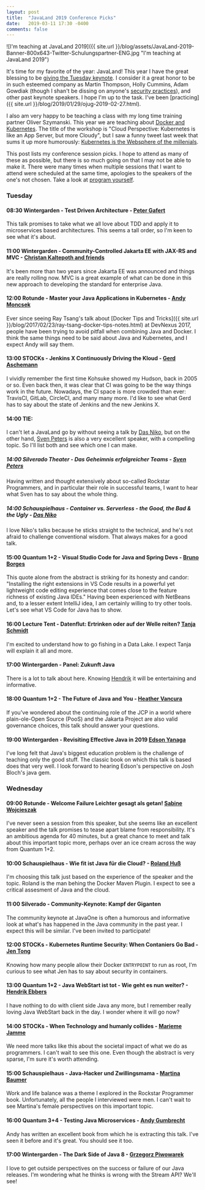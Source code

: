 ```yaml
---
layout: post
title:  "JavaLand 2019 Conference Picks"
date:   2019-03-11 17:30 -0400
comments: false
---
```



![I'm teaching at JavaLand 2019]({{
   site.url }}/blog/assets/JavaLand-2019-Banner-800x643-Twitter-Schulungspartner-ENG.jpg "I'm teaching at JavaLand 2019")

It's time for my favorite of the year: JavaLand!  This year I have the
great blessing to be [giving the Tuesday
keynote](https://www.heise.de/developer/artikel/Ed-Burns-Container-waren-zur-rechten-Zeit-am-rechten-Ort-4303141.html).
I consider it a great honor to be in such esteemed company as Martin
Thompson, Holly Cummins, Adam Gowdiak (though I shan't be dissing on
anyone's [security
practices](http://www.security-explorations.com/materials/se-javaland.pdf)),
and other past keynote speakers.  I hope I'm up to the task.  I've been
[practicing]({{ site.url }}/blog/2019/01/29/ojug-2019-02-27.html).  

I also am very happy to be teaching a class with my long time training
partner Oliver Szymanski.  This year we are teaching about [Docker and
Kubernetes](https://programm.javaland.eu/2019/#/scheduledEvent/569084).
The title of the workshop is "Cloud Perspective: Kubernetes is like an
App Server, but more Cloudy", but I saw a funny tweet last week that
sums it up more humorously: [Kubernetes is the Websphere of the
millenials](https://twitter.com/spezam/status/1104293618720878595).

This post lists my conference session picks.  I hope to attend as many
of these as possible, but there is so much going on that I may not be
able to make it.  There were many times when multiple sessions that I
want to attend were scheduled at the same time, apologies to the
speakers of the one's not chosen.  Take a look at [program
yourself](https://programm.javaland.eu/2019/#/schedule).

### Tuesday 

#### 08:30 Wintergarden - Test Driven Architecture - [Peter Gafert](https://twitter.com/codecholeric)

This talk promises to take what we all love about TDD and apply it to
microservices based architectures.  This seems a tall order, so I'm keen
to see what it's about.

#### 11:00 Wintergarden - Community-Controlled Jakarta EE with JAX-RS and MVC - [Christan Kaltepoth and friends](https://twitter.com/chkal)

It's been more than two years since Jakarta EE was announced and things
are really rolling now.  MVC is a great example of what can be done in
this new approach to developing the standard for enterprise Java.

#### 12:00 Rotunde - Master your Java Applications in Kubernetes - [Andy Moncsek](https://twitter.com/AndyAHCP)

Ever since seeing Ray Tsang's talk about [Docker Tips and Tricks]({{
site.url }}/blog/2017/02/23/ray-tsang-docker-tips-notes.html) at
DevNexus 2017, people have been trying to avoid pitfall when combining
Java and Docker.  I think the same things need to be said about Java and
Kubernetes, and I expect Andy will say them.

#### 13:00 STOCKs - Jenkins X Continuously Driving the Kloud - [Gerd Aschemann](https://twitter.com/GerdAschemann)

I vividly remember the first time Kohsuke showed my Hudson, back in 2005
or so.  Even back then, it was clear that CI was going to be the way
things work in the future.  Nowadays, the CI space is more crowded than
ever: TravisCI, GitLab, CircleCI, and many many more.  I'd like to see
what Gerd has to say about the state of Jenkins and the new Jenkins X.

#### 14:00 TIE: 

I can't let a JavaLand go by without seeing a talk by [Das
Niko](https://twitter.com/dasniko), but on the other hand, [Sven
Peters](https://twitter.com/svenpet) is also a very excellent speaker,
with a compelling topic.  So I'll list both and see which one I can
make.

##### 14:00 Silverado Theater - Das Geheimnis erfolgreicher Teams - [Sven Peters](https://twitter.com/svenpet)

Having written and thought extensively about so-called Rockstar
Programmers, and in particular their role in successful teams, I want to
hear what Sven has to say about the whole thing.

##### 14:00 Schauspielhaus - Container vs. Serverless - the Good, the Bad & the Ugly - [Das Niko](https://twitter.com/dasniko)

I love Niko's talks because he sticks straight to the technical, and
he's not afraid to challenge conventional wisdom.  That always makes for
a good talk.

#### 15:00 Quantum 1+2 - Visual Studio Code for Java and Spring Devs - [Bruno Borges](https://twitter.com/brunoborges)

This quote alone from the abstract is striking for its honesty and
candor: "Installing the right extensions in VS Code results in a
powerful yet lightweight code editing experience that comes close to the
feature richness of existing Java IDEs."  Having been experienced with
NetBeans and, to a lesser extent IntelliJ idea, I am certainly willing
to try other tools.  Let's see what VS Code for Java has to show.

#### 16:00 Lecture Tent - Datenflut: Ertrinken oder auf der Welle reiten? [Tanja Schmidt](https://programm.javaland.eu/2019/#/speaker/382558)

I'm excited to understand how to go fishing in a Data Lake.  I expect
Tanja will explain it all and more.

#### 17:00 Wintergarden - Panel: Zukunft Java

There is a lot to talk about here. Knowing
[Hendrik](https://twitter.com/hendrikEbbers) it will be entertaining and
informative.

#### 18:00 Quantum 1+2 - The Future of Java and You - [Heather Vancura](https://twitter.com/heathervc)

If you've wondered about the continuing role of the JCP in a world where
plain-ole-Open Source (PooS) and the Jakarta Project are also valid
governance choices, this talk should answer your questions.

#### 19:00 Wintergarden - Revisiting Effective Java in 2019 [Edson Yanaga](https://twitter.com/yanaga)

I've long felt that Java's biggest education problem is the challenge of
teaching only the good stuff.  The classic book on which this talk is
based does that very well.  I look forward to hearing Edson's
perspective on Josh Bloch's java gem.

### Wednesday

#### 09:00 Rotunde - Welcome Failure Leichter gesagt als getan! [Sabine Wojcieszak](https://twitter.com/SabineBendixen)

I've never seen a session from this speaker, but she seems like an
excellent speaker and the talk promises to tease apart blame from
responsibility.  It's an ambitious agenda for 40 minutes, but a great
chance to meet and talk about this important topic more, perhaps over an
ice cream across the way from Quantum 1+2.

#### 10:00 Schauspielhaus - Wie fit ist Java für die Cloud? - [Roland Huß](https://www.twitter.com/ro14nd)

I'm choosing this talk just based on the experience of the speaker and
the topic.  Roland is the man behing the Docker Maven Plugin.  I expect
to see a critical assesment of Java and the cloud.

#### 11:00 Silverado - Community-Keynote: Kampf der Giganten

The community keynote at JavaOne is often a humorous and informative
look at what's has happened in the Java community in the past year.  I
expect this will be similar.  I've been invited to participate!

#### 12:00 STOCKs - Kubernetes Runtime Security: When Contaniers Go Bad - [Jen Tong](https://twitter.com/MimmingCodes)

Knowing how many people allow their Docker `ENTRYPOINT` to run as root,
I'm curious to see what Jen has to say about security in containers.

#### 13:00 Quantum 1+2 - Java WebStart ist tot - Wie geht es nun weiter? - [Hendrik Ebbers](https://twitter.com/hendrikEbbers)

I have nothing to do with client side Java any more, but I remember
really loving Java WebStart back in the day.  I wonder where it will go
now?

#### 14:00 STOCKs - When Technology and humanly collides - [Marieme Jamme](https://twitter.com/mjamme)

We need more talks like this about the societal impact of what we do as
programmers.  I can't wait to see this one.  Even though the abstract is
very sparse, I'm sure it's worth attending.

#### 15:00 Schauspielhaus - Java-Hacker und Zwillingsmama - [Martina Baumer](https://programm.javaland.eu/2019/#/speaker/381980)

Work and life balance was a theme I explored in the Rockstar Programmer
book.  Unfortunately, all the people I interviewed were men.  I can't
wait to see Martina's female perspectives on this important topic.

#### 16:00 Quantum 3+4 - Testing Java Microservices - [Andy Gumbrecht](https://twitter.com/AndyGeeDe)

Andy has written an excellent book from which he is extracting this
talk.  I've seen it before and it's great.  You should see it too.

#### 17:00 Wintergarden - The Dark Side of Java 8 - [Grzegorz Piwowarek](https://twitter.com/pivovarit)

I love to get outside perspectives on the success or failure of our Java
releases.  I'm wondering what he thinks is wrong with the Stream API?
We'll see!
